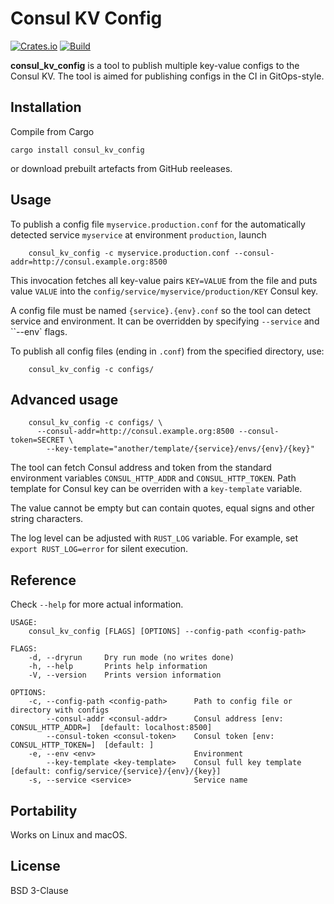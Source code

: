 # Consul KV Config

[![Crates.io](https://img.shields.io/crates/v/consul_kv_config.svg)](https://crates.io/crates/consul_kv_config)
[![Build](https://github.com/theirix/consul_kv_config/actions/workflows/build.yml/badge.svg)](https://github.com/theirix/consul_kv_config/actions/workflows/build.yml)

**consul_kv_config** is a tool to publish multiple key-value configs to the Consul KV. The tool is aimed for publishing configs in the CI in GitOps-style.

## Installation

Compile from Cargo

    cargo install consul_kv_config

or download prebuilt artefacts from GitHub reeleases.

## Usage

To publish a config file `myservice.production.conf` for the automatically detected
service `myservice` at environment `production`, launch

		consul_kv_config -c myservice.production.conf --consul-addr=http://consul.example.org:8500

This invocation fetches all key-value pairs `KEY=VALUE` from the file and puts value `VALUE` into the `config/service/myservice/production/KEY` Consul key.

A config file must be named `{service}.{env}.conf` so the tool can detect service and environment. It can be overridden by specifying `--service` and ``--env` flags.

To publish all config files (ending in `.conf`) from the specified directory, use:

		consul_kv_config -c configs/


## Advanced usage

		consul_kv_config -c configs/ \
		  --consul-addr=http://consul.example.org:8500 --consul-token=SECRET \
			--key-template="another/template/{service}/envs/{env}/{key}"

The tool can fetch Consul address and token from the standard environment variables `CONSUL_HTTP_ADDR` and `CONSUL_HTTP_TOKEN`.
Path template for Consul key can be overriden with a `key-template` variable.

The value cannot be empty but can contain quotes, equal signs and other string characters.

The log level can be adjusted with `RUST_LOG` variable. For example, set `export RUST_LOG=error` for silent execution.

## Reference

Check `--help` for more actual information.

```
USAGE:
    consul_kv_config [FLAGS] [OPTIONS] --config-path <config-path>

FLAGS:
    -d, --dryrun     Dry run mode (no writes done)
    -h, --help       Prints help information
    -V, --version    Prints version information

OPTIONS:
    -c, --config-path <config-path>      Path to config file or directory with configs
        --consul-addr <consul-addr>      Consul address [env: CONSUL_HTTP_ADDR=]  [default: localhost:8500]
        --consul-token <consul-token>    Consul token [env: CONSUL_HTTP_TOKEN=]  [default: ]
    -e, --env <env>                      Environment
        --key-template <key-template>    Consul full key template [default: config/service/{service}/{env}/{key}]
    -s, --service <service>              Service name
```

## Portability

Works on Linux and macOS.


## License

BSD 3-Clause
